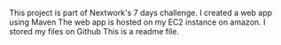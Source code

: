 This project is part of Nextwork's 7 days challenge. 
I created a web app using Maven
The web app is hosted on my EC2 instance on amazon.
I stored my files on Github 
This is a readme file.